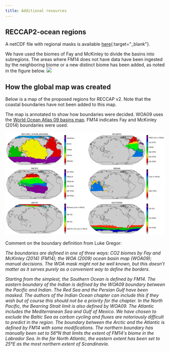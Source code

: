```yaml
---
title: Additional resources
---
```


## RECCAP2-ocean regions 
A netCDF file with regional masks is available [here](https://github.com/RECCAP2-ocean/shared-resources/raw/master/regions/reccap2ocean_regions.nc){:target="_blank"}.

We have used the biomes of Fay and McKinley to divide the basins into subregions. 
The areas where FM14 does not have data have been ingested by the neighboring biome or a new distinct biome has been added, as noted in the figure below. 
![](img/regions_subregions.png)

## How the global map was created
Below is a map of the proposed regions for RECCAP v2. Note that the coastal boundaries have not been added to this map. 

The map is annotated to show how boundaries were decided. WOA09 uses the [World Ocean Atlas 09 basins map](https://iridl.ldeo.columbia.edu/SOURCES/.NOAA/.NODC/.WOA09/.Masks/.basin/data.nc). FM14 indicates Fay and McKinley (2014) boundaries were used. 

![bas_all](img/ocean_regions/regions_subregions.png)

Comment on the boundary definition from Luke Gregor:  

*The boundaries are defined in one of three ways: CO2 biomes by Fay and McKinley (2014) (FM14); the WOA (2009) ocean basin map (WOA09); manual decisions. The WOA mask might not be well known, but this doesn’t matter as it serves purely as a convenient way to define the borders.*

*Starting from the simplest, the Southern Ocean is defined by FM14. The eastern boundary of the Indian is defined by the WOA09 boundary between the Pacific and Indian. The Red Sea and the Persian Gulf have been masked. The authors of the Indian Ocean chapter can include this if they wish but of course this should not be a priority for the chapter. In the North Pacific, the Bearring Strait limit is also defined by WOA09. The Atlantic includes the Mediterranean Sea and Gulf of Mexico. We have chosen to exclude the Baltic Sea as carbon cycling and fluxes are notoriously difficult to predict in the region. The boundary between the Arctic and the Atlantic is defined by FM14 with some modifications. The northern boundary has manually been set to 56°N that limits the extent of FM14's biome in the Labrador Sea. In the far North Atlantic, the eastern extent has been set to 25°E as the most northern extent of Scandinavia.*
